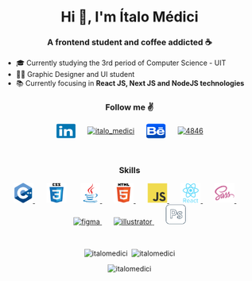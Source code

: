 
<h1 align="center">Hi 🤘, I'm Ítalo Médici</h1>
<h3 align="center">A frontend student and coffee addicted ☕</h3>

- 🎓 Currently studying the 3rd period of Computer Science - UIT
- 👨‍💻 Graphic Designer and UI student
- 📚 Currently focusing in **React JS, Next JS and NodeJS technologies**

<h3 align="center">Follow me ✌</h3>
<p align="center">
<a href="https://www.linkedin.com/in/%C3%ADtalo-m%C3%A9dici-070336186/" target="blank"><img align="center" src="https://raw.githubusercontent.com/devicons/devicon/master/icons/linkedin/linkedin-original.svg" alt="italo medecici" height="30" width="40" style="color:red"/></a>&nbsp;&nbsp;&nbsp;&nbsp;&nbsp;
<a href="https://instagram.com/italo_medici" target="blank"><img align="center" src="https://img.icons8.com/fluent/48/000000/instagram-new.png" alt="italo_medici" height="40" width="40" /></a>&nbsp;&nbsp;&nbsp;&nbsp;&nbsp;
<a href="https://www.behance.net/MediciDesigner" target="blank"><img align="center" src="https://raw.githubusercontent.com/devicons/devicon/master/icons/behance/behance-original.svg" alt="medici design" height="30" width="40" /></a>&nbsp;&nbsp;&nbsp;&nbsp;&nbsp;
<a href="https://discordapp.com/users/527215613937188884" target="blank"><img align="center" src="https://img.icons8.com/fluent/48/000000/discord-logo.png" alt="4846" height="40"  /></a>
</p>
<br>
<h3 align="center">Skills</h3>
<p align="center"> 
<a href="https://www.w3schools.com/cpp/" target="_blank"> <img src="https://raw.githubusercontent.com/devicons/devicon/master/icons/cplusplus/cplusplus-original.svg" alt="cplusplus" width="40" height="40"/> </a> &nbsp;&nbsp;&nbsp;&nbsp;&nbsp;
<a href="https://www.w3schools.com/css/" target="_blank"> <img src="https://raw.githubusercontent.com/devicons/devicon/master/icons/css3/css3-original-wordmark.svg" alt="css3" width="40" height="40"/></a> &nbsp;&nbsp;&nbsp;&nbsp;&nbsp;
<a href="https://www.java.com" target="_blank"> <img src="https://raw.githubusercontent.com/devicons/devicon/master/icons/java/java-original.svg" alt="java" width="40" height="40"/> </a> &nbsp;&nbsp;&nbsp;&nbsp;&nbsp;
<a href="https://www.w3.org/html/" target="_blank"> <img src="https://raw.githubusercontent.com/devicons/devicon/master/icons/html5/html5-original-wordmark.svg" alt="html5" width="40" height="40"/> </a> &nbsp;&nbsp;&nbsp;&nbsp;&nbsp;
<a href="https://developer.mozilla.org/en-US/docs/Web/JavaScript" target="_blank"> <img src="https://raw.githubusercontent.com/devicons/devicon/master/icons/javascript/javascript-original.svg" alt="javascript" width="40" height="40"/> </a> &nbsp;&nbsp;&nbsp;&nbsp;&nbsp;
<a href="https://reactjs.org/" target="_blank"> <img src="https://raw.githubusercontent.com/devicons/devicon/master/icons/react/react-original-wordmark.svg" alt="react" width="40" height="40"/> </a> &nbsp;&nbsp;&nbsp;&nbsp;&nbsp;
<a href="https://sass-lang.com" target="_blank"> <img src="https://raw.githubusercontent.com/devicons/devicon/master/icons/sass/sass-original.svg" alt="sass" width="40" height="40"/> </a> &nbsp;&nbsp;&nbsp;&nbsp;&nbsp;
<a href="https://www.figma.com/" target="_blank"> <img src="https://www.vectorlogo.zone/logos/figma/figma-icon.svg" alt="figma" width="40" height="40"/> </a> &nbsp;&nbsp;&nbsp;&nbsp;&nbsp;
<a href="https://www.adobe.com/in/products/illustrator.html" target="_blank"> <img src="https://www.vectorlogo.zone/logos/adobe_illustrator/adobe_illustrator-icon.svg" alt="illustrator" width="40" height="40"/> </a> &nbsp;&nbsp;&nbsp;&nbsp;&nbsp;
<a href="https://www.photoshop.com/en" target="_blank"> <img src="https://raw.githubusercontent.com/devicons/devicon/master/icons/photoshop/photoshop-line.svg" alt="photoshop" width="40" height="40"/> </a> 
</p>
<br>
<p width="100%" align="center">
  <img align="center" src="https://github-readme-stats.vercel.app/api/top-langs?username=italomedici&show_icons=true&theme=dracula&locale=en&layout=compact" alt="italomedici" />
  &nbsp;<img align="center" src="https://github-readme-stats.vercel.app/api?username=italomedici&show_icons=true&theme=dracula&locale=en" alt="italomedici" />
</p>


<p align="center"> <img src="https://komarev.com/ghpvc/?username=italomedici&label=Profile%20views&color=e6333f&style=flat" alt="italomedici" /> </p>
